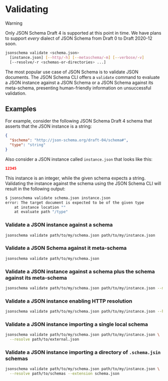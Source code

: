 Validating
==========

> [!WARNING]
> Only JSON Schema Draft 4 is supported at this point in time. We have plans
> to support *every* dialect of JSON Schema from Draft 0 to Draft 2020-12 soon.

```sh
jsonschema validate <schema.json>
  [instance.json] [--http/-h] [--metaschema/-m] [--verbose/-v]
  [--resolve/-r <schemas-or-directories> ...]
```

The most popular use case of JSON Schema is to validate JSON documents. The
JSON Schema CLI offers a `validate` command to evaluate a JSON instance against
a JSON Schema or a JSON Schema against its meta-schema, presenting
human-friendly information on unsuccessful validation.

Examples
--------

For example, consider the following JSON Schema Draft 4 schema that asserts
that the JSON instance is a string:

```json
{
  "$schema": "http://json-schema.org/draft-04/schema#",
  "type": "string"
}
```

Also consider a JSON instance called `instance.json` that looks like this:

```json
12345
```

This instance is an integer, while the given schema expects a string.
Validating the instance against the schema using the JSON Schema CLI will
result in the following output:

```sh
$ jsonschema validate schema.json instance.json
error: The target document is expected to be of the given type
    at instance location ""
    at evaluate path "/type"
```

### Validate a JSON instance against a schema

```sh
jsonschema validate path/to/my/schema.json path/to/my/instance.json
```

### Validate a JSON Schema against it meta-schema

```sh
jsonschema validate path/to/my/schema.json
```

### Validate a JSON instance against a schema plus the schema against its meta-schema

```sh
jsonschema validate path/to/my/schema.json path/to/my/instance.json --metaschema
```

### Validate a JSON instance enabling HTTP resolution

```sh
jsonschema validate path/to/my/schema.json path/to/my/instance.json --http
```

### Validate a JSON instance importing a single local schema

```sh
jsonschema validate path/to/my/schema.json path/to/my/instance.json \
  --resolve path/to/external.json
```

### Validate a JSON instance importing a directory of `.schema.jsin` schemas

```sh
jsonschema validate path/to/my/schema.json path/to/my/instance.json \
  --resolve path/to/schemas --extension schema.json
```
